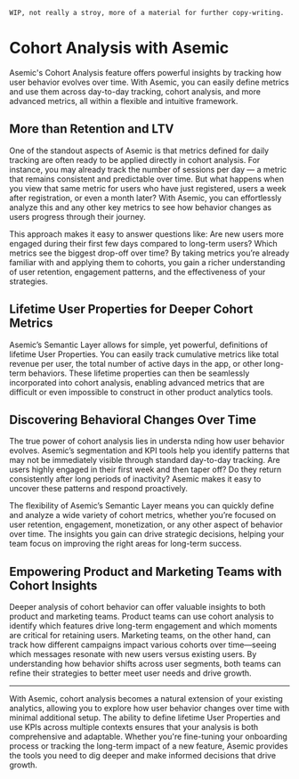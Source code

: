 	WIP, not really a stroy, more of a material for further copy-writing.

# Cohort Analysis with Asemic

Asemic's Cohort Analysis feature offers powerful insights by tracking how user behavior evolves over time. With Asemic, you can easily define metrics and use them across day-to-day tracking, cohort analysis, and more advanced metrics, all within a flexible and intuitive framework.

## More than Retention and LTV

One of the standout aspects of Asemic is that metrics defined for daily tracking are often ready to be applied directly in cohort analysis. For instance, you may already track the number of sessions per day — a metric that remains consistent and predictable over time. But what happens when you view that same metric for users who have just registered, users a week after registration, or even a month later? With Asemic, you can effortlessly analyze this and any other key metrics to see how behavior changes as users progress through their journey.

This approach makes it easy to answer questions like: Are new users more engaged during their first few days compared to long-term users? Which metrics see the biggest drop-off over time? By taking metrics you’re already familiar with and applying them to cohorts, you gain a richer understanding of user retention, engagement patterns, and the effectiveness of your strategies.

## Lifetime User Properties for Deeper Cohort Metrics

Asemic’s Semantic Layer allows for simple, yet powerful, definitions of lifetime User Properties. You can easily track cumulative metrics like total revenue per user, the total number of active days in the app, or other long-term behaviors. These lifetime properties can then be seamlessly incorporated into cohort analysis, enabling advanced metrics that are difficult or even impossible to construct in other product analytics tools.

## Discovering Behavioral Changes Over Time

The true power of cohort analysis lies in understa	nding how user behavior evolves. Asemic’s segmentation and KPI tools help you identify patterns that may not be immediately visible through standard day-to-day tracking. Are users highly engaged in their first week and then taper off? Do they return consistently after long periods of inactivity? Asemic makes it easy to uncover these patterns and respond proactively.

The flexibility of Asemic’s Semantic Layer means you can quickly define and analyze a wide variety of cohort metrics, whether you’re focused on user retention, engagement, monetization, or any other aspect of behavior over time. The insights you gain can drive strategic decisions, helping your team focus on improving the right areas for long-term success.

## Empowering Product and Marketing Teams with Cohort Insights

Deeper analysis of cohort behavior can offer valuable insights to both product and marketing teams. Product teams can use cohort analysis to identify which features drive long-term engagement and which moments are critical for retaining users. Marketing teams, on the other hand, can track how different campaigns impact various cohorts over time—seeing which messages resonate with new users versus existing users. By understanding how behavior shifts across user segments, both teams can refine their strategies to better meet user needs and drive growth.


--- 
With Asemic, cohort analysis becomes a natural extension of your existing analytics, allowing you to explore how user behavior changes over time with minimal additional setup. The ability to define lifetime User Properties and use KPIs across multiple contexts ensures that your analysis is both comprehensive and adaptable. Whether you're fine-tuning your onboarding process or tracking the long-term impact of a new feature, Asemic provides the tools you need to dig deeper and make informed decisions that drive growth.